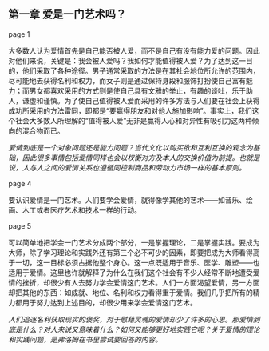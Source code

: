 ## 第一章 爱是一门艺术吗？

page 1

大多数人认为爱情首先是自己能否被人爱，而不是自己有没有能力爱的问题。因此对他们来说，关键是：我会被人爱吗？我如何才能值得被人爱？为了达到这一目的，他们采取了各种途径。男子通常采取的方法是在其社会地位所允许的范围内，尽可能地去获得名利和权力，而女子则是通过保持身段和服饰打扮使自己富有魅力；而男女都喜欢采用的方式则是使自己具有文雅的举止，有趣的谈吐，乐于助人，谦虚和谨慎。为了使自己值得被人爱而采用的许多方法与人们要在社会上获得成功所采用的方法雷同，即都是“要赢得朋友和对他人施加影响”。事实上，我们这个社会大多数人所理解的“值得被人爱”无非是赢得人心和对异性有吸引力这两种倾向的混合物而已。

*爱情到底是一个对象问题还是能力问题？当代文化以购买欲和互利互换的观念为基础，因此很多事情包括爱情同样也会以权衡对方及本人的交换价值为前提。也就是说，人与人之间的爱情关系也遵循同控制商品和劳动力市场一样的基本原则。*

page 4

要认识爱情是一门艺术。人们要学会爱情，就得像学其他的艺术——如音乐、绘画、木工或者医疗艺术和技术一样的行动。

page 5

可以简单地把学会一门艺术分成两个部分，一是掌握理论，二是掌握实践。要成为大师，除了学习理论和实践外还有第三个必不可少的因素，即要把成为大师看得高于一切，这一目标必须占据他整个身心。这一点既适用于音乐、医学、雕塑——也适用于爱情。这里也许就解释了为什么在我们这个社会有不少人经常不断地遭受爱情的挫折，却很少有人去努力学会爱情这门艺术。人们一方面渴望爱情，另一方面却把其他的东西：如成就、地位、名利和权力看得重于爱情。我们几乎把所有的精力都用于努力达到上述目的，却很少用来学会爱情这门艺术。

*人们追逐名利获取现实的褒奖，对于慰藉灵魂的爱情却少了许多的心思。那爱情到底是什么？对人来说又意味着什么？如何又能够更好地实践它呢？关于爱情的理论和实践问题，是弗洛姆在书里尝试要回答的内容。*
